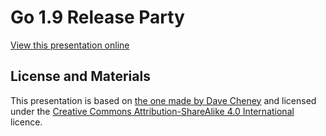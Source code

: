# Go 1.9 Release Party

[View this presentation online](https://talks.godoc.org/github.com/AlekSi/go-1.9-release-party/presentation.slide)

## License and Materials

This presentation is based on [the one made by Dave Cheney](https://github.com/davecheney/go-1.9-release-party)
and licensed under the [Creative Commons Attribution-ShareAlike 4.0 International](https://creativecommons.org/licenses/by-sa/4.0/) licence.
